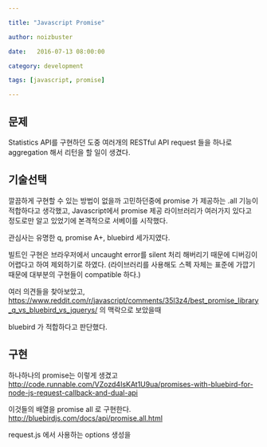 ```yaml
---

title: "Javascript Promise"

author: noizbuster

date:   2016-07-13 08:00:00

category: development

tags: [javascript, promise]

---
```


## 문제
Statistics API를 구현하던 도중 여러개의 RESTful API request 들을 하나로 aggregation 해서 리턴을 할 일이 생겼다.

## 기술선택
깔끔하게 구현할 수 있는 방법이 없을까 고민하던중에 promise 가 제공하는 .all 기능이 적합하다고 생각했고, Javascript에서 promise 제공 라이브러리가 여러가지 있다고 정도로만 알고 있었기에 본격적으로 서베이를 시작했다.

관심사는 유명한 q, promise A+, bluebird 세가지였다.

빌트인 구현은 브라우저에서 uncaught error를 silent 처리 해버리기 때문에 디버깅이 어렵다고 하여 제외하기로 하였다. (라이브러리를 사용해도 스펙 자체는 표준에 가깝기 때문에 대부분의 구현들이 compatible 하다.)

여러 의견들을 찾아보았고,  
https://www.reddit.com/r/javascript/comments/35l3z4/best_promise_library_q_vs_bluebird_vs_jquerys/ 의 맥락으로 보았을때

bluebird 가 적합하다고 판단했다.

## 구현
하나하나의 promise는 이렇게 생겼고  
http://code.runnable.com/VZozd4IsKAt1U9ua/promises-with-bluebird-for-node-js-request-callback-and-dual-api

이것들의 배열을 promise all 로 구현한다.  
http://bluebirdjs.com/docs/api/promise.all.html

request.js 에서 사용하는 options 생성을

